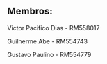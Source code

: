 **<h2>Membros:</h2>**

Victor Pacifico Dias - RM558017

Guilherme Abe - RM554743

Gustavo Paulino - RM554779
